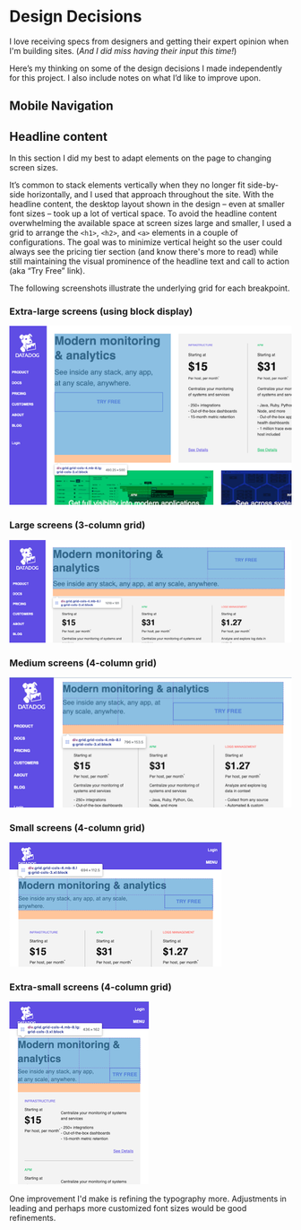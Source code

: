 # Design Decisions

I love receiving specs from designers and getting their expert opinion when I'm building sites. (_And I did miss having their input this time!_) 

Here’s my thinking on some of the design decisions I made independently for this project. I also include notes on what I’d like to improve upon.

## Mobile Navigation



## Headline content

In this section I did my best to adapt elements on the page to changing screen sizes.

It’s common to stack elements vertically when they no longer fit side-by-side horizontally, and I used that approach throughout the site. With the headline content, the desktop layout shown in the design – even at smaller font sizes – took up a lot of vertical space. To avoid the headline content overwhelming the available space at screen sizes large and smaller, I used a grid to arrange the `<h1>`, `<h2>`, and `<a>` elements in a couple of configurations. The goal was to minimize vertical height so the user could always see the pricing tier section (and know there's more to read) while still maintaining the visual prominence of the headline text and call to action (aka “Try Free” link).

The following screenshots illustrate the underlying grid for each breakpoint.

### Extra-large screens (using block display)
![screenshot of headline at extra-large screen size](/documentation/screenshots/headline-XL.png)

### Large screens (3-column grid)
![screenshot of headline at large screen size](/documentation/screenshots/headline-LG.png)

### Medium screens (4-column grid)
![screenshot of headline at medium screen size](/documentation/screenshots/headline-MD.png)

### Small screens (4-column grid)
![screenshot of headline at small screen size](/documentation/screenshots/headline-SM.png)

### Extra-small screens (4-column grid)
![screenshot of headline at extra small screen size](/documentation/screenshots/headline-XS.png)

One improvement I'd make is refining the typography more. Adjustments in leading and perhaps more customized font sizes would be good refinements.